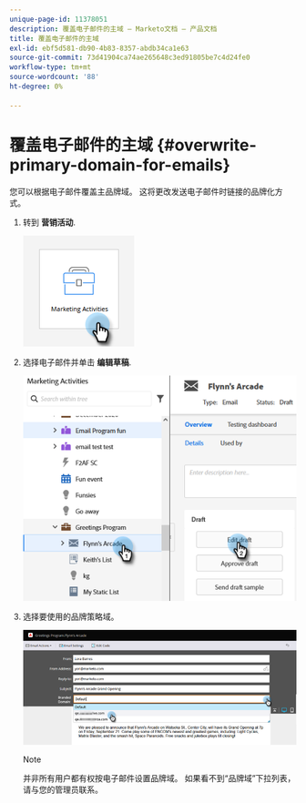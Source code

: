 ```yaml
---
unique-page-id: 11378051
description: 覆盖电子邮件的主域 — Marketo文档 — 产品文档
title: 覆盖电子邮件的主域
exl-id: ebf5d581-db90-4b83-8357-abdb34ca1e63
source-git-commit: 73d41904ca74ae265648c3ed91805be7c4d24fe0
workflow-type: tm+mt
source-wordcount: '88'
ht-degree: 0%

---
```


# 覆盖电子邮件的主域 {#overwrite-primary-domain-for-emails}

您可以根据电子邮件覆盖主品牌域。 这将更改发送电子邮件时链接的品牌化方式。

1. 转到 **营销活动**.

   ![](assets/overwrite-primary-domain-for-emails-1.png)

1. 选择电子邮件并单击 **编辑草稿**.

   ![](assets/overwrite-primary-domain-for-emails-2.png)

1. 选择要使用的品牌策略域。

   ![](assets/overwrite-primary-domain-for-emails-3.png)

   >[!NOTE]
   >
   >并非所有用户都有权按电子邮件设置品牌域。 如果看不到“品牌域”下拉列表，请与您的管理员联系。
